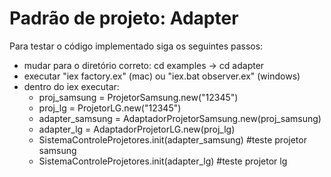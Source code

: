 # Padrão de projeto: Adapter

Para testar o código implementado siga os seguintes passos:
- mudar para o diretório correto: cd examples -> cd adapter
- executar "iex factory.ex" (mac) ou "iex.bat observer.ex" (windows)
- dentro do iex executar:
  - proj_samsung = ProjetorSamsung.new("12345")
  - proj_lg = ProjetorLG.new("12345")
  - adapter_samsung = AdaptadorProjetorSamsung.new(proj_samsung)
  - adapter_lg = AdaptadorProjetorLG.new(proj_lg)
  - SistemaControleProjetores.init(adapter_samsung) #teste projetor samsung
  - SistemaControleProjetores.init(adapter_lg) #teste projetor lg
